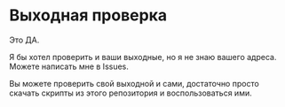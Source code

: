 # Выходная проверка

Это ДА.

Я бы хотел проверить и ваши выходные, но я не знаю вашего адреса. Можете написать мне в Issues.

Вы можете проверить свой выходной и сами, достаточно просто скачать скрипты из этого репозитория и воспользоваться ими.